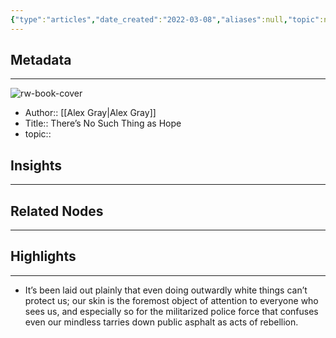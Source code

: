 ```yaml
---
{"type":"articles","date_created":"2022-03-08","aliases":null,"topic":null,"url":"https://medium.com/p/aa276bae85cb","layout":null,"banner":null,"dg-publish":true,"tags":null,"permalink":"/300-biblio/200-articles/there-s-no-such-thing-as-hope/","dgPassFrontmatter":true,"created":"2023-10-20T12:44:16.000-05:00","updated":"2023-10-20T12:44:16.000-05:00"}
---
```


## Metadata
---
![rw-book-cover](https://readwise-assets.s3.amazonaws.com/static/images/article3.5c705a01b476.png)
- Author:: [[Alex Gray\|Alex Gray]]
- Title:: There’s No Such Thing as Hope
- topic::  



## Insights
---
## Related Nodes
---

## Highlights 
---
- It’s been laid out plainly that even doing outwardly white things can’t protect us; our skin is the foremost object of attention to everyone who sees us, and especially so for the militarized police force that confuses even our mindless tarries down public asphalt as acts of rebellion.
